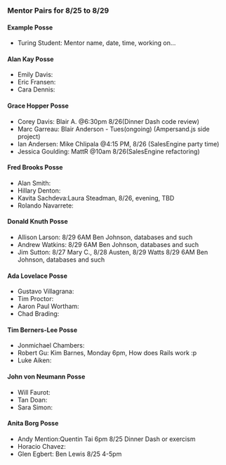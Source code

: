 ### Mentor Pairs for 8/25 to 8/29

#### Example Posse
* Turing Student: Mentor name, date, time, working on...

#### Alan Kay Posse
  * Emily Davis:
  * Eric Fransen:
  * Cara Dennis:

#### Grace Hopper Posse
  * Corey Davis: Blair A. @6:30pm 8/26(Dinner Dash code review)
  * Marc Garreau: Blair Anderson - Tues(ongoing) (Ampersand.js side project)
  * Ian Andersen: Mike Chlipala @4:15 PM, 8/26 (SalesEngine party time)
  * Jessica Goulding: MattR @10am 8/26(SalesEngine refactoring)

#### Fred Brooks Posse
  * Alan Smith:
  * Hillary Denton:
  * Kavita Sachdeva:Laura Steadman, 8/26, evening, TBD
  * Rolando Navarrete:

#### Donald Knuth Posse
  * Allison Larson: 8/29 6AM Ben Johnson, databases and such 
  * Andrew Watkins: 8/29 6AM Ben Johnson, databases and such 
  * Jim Sutton:  8/27 Mary C., 8/28 Austen, 8/29 Watts  8/29 6AM Ben Johnson, databases and such 

#### Ada Lovelace Posse
  * Gustavo Villagrana:
  * Tim Proctor:
  * Aaron Paul Wortham:
  * Chad Brading:

#### Tim Berners-Lee Posse
  * Jonmichael Chambers:
  * Robert Gu: Kim Barnes, Monday 6pm, How does Rails work :p
  * Luke Aiken:

#### John von Neumann Posse
  * Will Faurot:
  * Tan Doan:
  * Sara Simon:

#### Anita Borg Posse
  * Andy Mention:Quentin Tai 6pm 8/25 Dinner Dash or exercism
  * Horacio Chavez:
  * Glen Egbert: Ben Lewis 8/25 4-5pm

